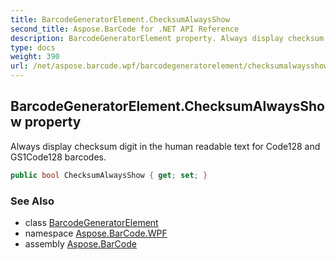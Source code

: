 ```yaml
---
title: BarcodeGeneratorElement.ChecksumAlwaysShow
second_title: Aspose.BarCode for .NET API Reference
description: BarcodeGeneratorElement property. Always display checksum digit in the human readable text for Code128 and GS1Code128 barcodes
type: docs
weight: 390
url: /net/aspose.barcode.wpf/barcodegeneratorelement/checksumalwaysshow/
---
```

## BarcodeGeneratorElement.ChecksumAlwaysShow property

Always display checksum digit in the human readable text for Code128 and GS1Code128 barcodes.

```csharp
public bool ChecksumAlwaysShow { get; set; }
```

### See Also

* class [BarcodeGeneratorElement](../)
* namespace [Aspose.BarCode.WPF](../../barcodegeneratorelement/)
* assembly [Aspose.BarCode](../../../)


